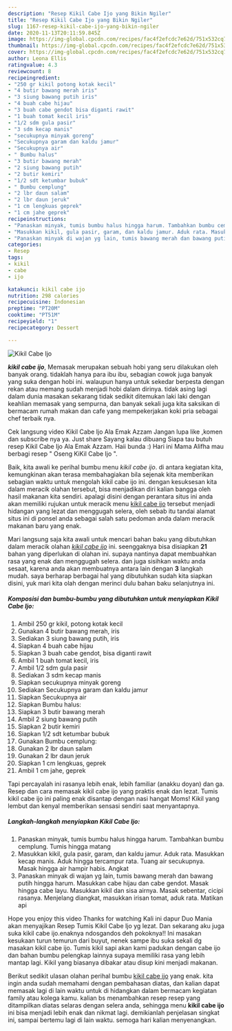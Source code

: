 ```yaml
---
description: "Resep Kikil Cabe Ijo yang Bikin Ngiler"
title: "Resep Kikil Cabe Ijo yang Bikin Ngiler"
slug: 1167-resep-kikil-cabe-ijo-yang-bikin-ngiler
date: 2020-11-13T20:11:59.845Z
image: https://img-global.cpcdn.com/recipes/fac4f2efcdc7e62d/751x532cq70/kikil-cabe-ijo-foto-resep-utama.jpg
thumbnail: https://img-global.cpcdn.com/recipes/fac4f2efcdc7e62d/751x532cq70/kikil-cabe-ijo-foto-resep-utama.jpg
cover: https://img-global.cpcdn.com/recipes/fac4f2efcdc7e62d/751x532cq70/kikil-cabe-ijo-foto-resep-utama.jpg
author: Leona Ellis
ratingvalue: 4.3
reviewcount: 8
recipeingredient:
- "250 gr kikil potong kotak kecil"
- "4 butir bawang merah iris"
- "3 siung bawang putih iris"
- "4 buah cabe hijau"
- "3 buah cabe gendot bisa diganti rawit"
- "1 buah tomat kecil iris"
- "1/2 sdm gula pasir"
- "3 sdm kecap manis"
- "secukupnya minyak goreng"
- "Secukupnya garam dan kaldu jamur"
- "Secukupnya air"
- " Bumbu halus"
- "3 butir bawang merah"
- "2 siung bawang putih"
- "2 butir kemiri"
- "1/2 sdt ketumbar bubuk"
- " Bumbu cemplung"
- "2 lbr daun salam"
- "2 lbr daun jeruk"
- "1 cm lengkuas geprek"
- "1 cm jahe geprek"
recipeinstructions:
- "Panaskan minyak, tumis bumbu halus hingga harum. Tambahkan bumbu cemplung. Tumis hingga matang"
- "Masukkan kikil, gula pasir, garam, dan kaldu jamur. Aduk rata. Masukkan kecap manis. Aduk hingga tercampur rata. Tuang air secukupnya. Masak hingga air hampir habis. Angkat"
- "Panaskan minyak di wajan yg lain, tumis bawang merah dan bawang putih hingga harum. Masukkan cabe hijau dan cabe gendot. Masak hingga cabe layu. Masukkan kikil dan sisa airnya. Masak sebentar, cicipi rasanya. Menjelang diangkat, masukkan irisan tomat, aduk rata. Matikan api"
categories:
- Resep
tags:
- kikil
- cabe
- ijo

katakunci: kikil cabe ijo 
nutrition: 298 calories
recipecuisine: Indonesian
preptime: "PT20M"
cooktime: "PT51M"
recipeyield: "1"
recipecategory: Dessert

---
```



![Kikil Cabe Ijo](https://img-global.cpcdn.com/recipes/fac4f2efcdc7e62d/751x532cq70/kikil-cabe-ijo-foto-resep-utama.jpg)

<b><i>kikil cabe ijo</i></b>, Memasak merupakan sebuah hobi yang seru dilakukan oleh banyak orang. tidaklah hanya para ibu ibu, sebagian cowok juga banyak yang suka dengan hobi ini. walaupun hanya untuk sekedar berpesta dengan rekan atau memang sudah menjadi hobi dalam dirinya. tidak asing lagi dalam dunia masakan sekarang tidak sedikit ditemukan laki laki dengan keahlian memasak yang sempurna, dan banyak sekali juga kita saksikan di bermacam rumah makan dan cafe yang mempekerjakan koki pria sebagai chef terbaik nya.

Cek langsung video Kikil Cabe Ijo Ala Emak Azzam Jangan lupa like ,komen dan subscribe nya ya. Just share Sayang kalau dibuang Siapa tau butuh resep Kikil Cabe Ijo Ala Emak Azzam. Haii bunda :) Hari ini Mama Alifha mau berbagi resep &#34; Oseng KiKil Cabe Ijo &#34;.

Baik, kita awali ke perihal bumbu menu <i>kikil cabe ijo</i>. di antara kegiatan kita, kemungkinan akan terasa membahagiakan bila sejenak kita memberikan sebagian waktu untuk mengolah kikil cabe ijo ini. dengan kesuksesan kita dalam meracik olahan tersebut, bisa menjadikan diri kalian bangga oleh hasil makanan kita sendiri. apalagi disini dengan perantara situs ini anda akan memiliki rujukan untuk meracik menu <u>kikil cabe ijo</u> tersebut menjadi hidangan yang lezat dan menggugah selera, oleh sebab itu tandai alamat situs ini di ponsel anda sebagai salah satu pedoman anda dalam meracik makanan baru yang enak.


Mari langsung saja kita awali untuk mencari bahan baku yang dibutuhkan dalam meracik olahan <u><i>kikil cabe ijo</i></u> ini. seenggaknya bisa disiapkan <b>21</b> bahan yang diperlukan di olahan ini. supaya nantinya dapat membuahkan rasa yang enak dan menggugah selera. dan juga sisihkan waktu anda sesaat, karena anda akan membuatnya antara lain dengan <b>3</b> langkah mudah. saya berharap berbagai hal yang dibutuhkan sudah kita siapkan disini, yuk mari kita olah dengan merinci dulu bahan baku selanjutnya ini.

<!--inarticleads1-->

##### Komposisi dan bumbu-bumbu yang dibutuhkan untuk menyiapkan Kikil Cabe Ijo:

1. Ambil 250 gr kikil, potong kotak kecil
1. Gunakan 4 butir bawang merah, iris
1. Sediakan 3 siung bawang putih, iris
1. Siapkan 4 buah cabe hijau
1. Siapkan 3 buah cabe gendot, bisa diganti rawit
1. Ambil 1 buah tomat kecil, iris
1. Ambil 1/2 sdm gula pasir
1. Sediakan 3 sdm kecap manis
1. Siapkan secukupnya minyak goreng
1. Sediakan Secukupnya garam dan kaldu jamur
1. Siapkan Secukupnya air
1. Siapkan  Bumbu halus:
1. Siapkan 3 butir bawang merah
1. Ambil 2 siung bawang putih
1. Siapkan 2 butir kemiri
1. Siapkan 1/2 sdt ketumbar bubuk
1. Gunakan  Bumbu cemplung:
1. Gunakan 2 lbr daun salam
1. Gunakan 2 lbr daun jeruk
1. Siapkan 1 cm lengkuas, geprek
1. Ambil 1 cm jahe, geprek


Tapi percayalah ini rasanya lebih enak, lebih familiar (anakku doyan) dan ga. Resep dan cara memasak kikil cabe ijo yang praktis enak dan lezat. Tumis kikil cabe ijo ini paling enak disantap dengan nasi hangat Moms! Kikil yang lembut dan kenyal memberikan sensasi sendiri saat menyantapnya. 

<!--inarticleads2-->

##### Langkah-langkah menyiapkan Kikil Cabe Ijo:

1. Panaskan minyak, tumis bumbu halus hingga harum. Tambahkan bumbu cemplung. Tumis hingga matang
1. Masukkan kikil, gula pasir, garam, dan kaldu jamur. Aduk rata. Masukkan kecap manis. Aduk hingga tercampur rata. Tuang air secukupnya. Masak hingga air hampir habis. Angkat
1. Panaskan minyak di wajan yg lain, tumis bawang merah dan bawang putih hingga harum. Masukkan cabe hijau dan cabe gendot. Masak hingga cabe layu. Masukkan kikil dan sisa airnya. Masak sebentar, cicipi rasanya. Menjelang diangkat, masukkan irisan tomat, aduk rata. Matikan api


Hope you enjoy this video Thanks for watching Kali ini dapur Duo Mania akan menyajikan Resep Tumis Kikil Cabe Ijo yg lezat. Dan sekarang aku juga suka kikil cabe ijo.enaknya ndosgandos deh pokoknya!! Ini masakan kesukaan turun temurun dari buyut, nenek sampe ibu suka sekali dg masakan kikil cabe ijo. Tumis kikil sapi akan kami padukan dengan cabe ijo dan bahan bumbu pelengkap lainnya supaya memiliki rasa yang lebih mantap lagi. Kikil yang biasanya dibakar atau disup kini menjadi makanan. 

Berikut sedikit ulasan olahan perihal bumbu <u>kikil cabe ijo</u> yang enak. kita ingin anda sudah memahami dengan pembahasan diatas, dan kalian dapat memasak lagi di lain waktu untuk di hidangkan dalam bermacam kegiatan family atau kolega kamu. kalian bs menambahkan resep resep yang ditampilkan diatas selaras dengan selera anda, sehingga menu <b>kikil cabe ijo</b> ini bisa menjadi lebih enak dan nikmat lagi. demikianlah penjelasan singkat ini, sampai bertemu lagi di lain waktu. semoga hari kalian menyenangkan.
